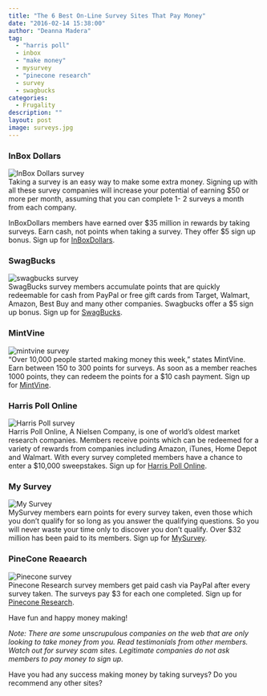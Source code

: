 ```yaml
---
title: "The 6 Best On-Line Survey Sites That Pay Money"
date: "2016-02-14 15:38:00"
author: "Deanna Madera"
tag:
  - "harris poll"
  - inbox
  - "make money"
  - mysurvey
  - "pinecone research"
  - survey
  - swagbucks
categories:
  - Frugality
description: ""
layout: post
image: surveys.jpg
---
```


### InBox Dollars

![InBox Dollars survey](/posts/maxresdefault-1024x576.jpg)  
Taking a survey is an easy way to make some extra money. Signing up with all these survey companies will increase your potential of earning $50 or more per month, assuming that you can complete 1- 2 surveys a month from each company.

InBoxDollars members have earned over $35 million in rewards by taking surveys. Earn cash, not points when taking a survey. They offer $5 sign up bonus. Sign up for [InBoxDollars](https://www.inboxdollars.com/).

### SwagBucks

![swagbucks survey](/posts/SB-Logo-1024x385.jpg)  
SwagBucks survey members accumulate points that are quickly redeemable for cash from PayPal or free gift cards from Target, Walmart, Amazon, Best Buy and many other companies. Swagbucks offer a $5 sign up bonus. Sign up for [SwagBucks](https://www.swagbucks.com/g/paid-surveys).

### MintVine

![mintvine survey](/posts/maxresdefault1-1024x576.jpg)  
“Over 10,000 people started making money this week,” states MintVine. Earn between 150 to 300 points for surveys. As soon as a member reaches 1000 points, they can redeem the points for a $10 cash payment. Sign up for [MintVine](https://mintvine.com/).

### Harris Poll Online

![Harris Poll survey](/posts/harris-poll-1024x272.jpg)  
Harris Poll Online, A Nielsen Company, is one of world’s oldest market research companies. Members receive points which can be redeemed for a variety of rewards from companies including Amazon, iTunes, Home Depot and Walmart. With every survey completed members have a chance to enter a $10,000 sweepstakes. Sign up for [Harris Poll Online](https://www.harrispollonline.com/).

### My Survey

![My Survey ](/posts/maxresdefault2-1024x576.jpg)  
MySurvey members earn points for every survey taken, even those which you don’t qualify for so long as you answer the qualifying questions. So you will never waste your time only to discover you don’t qualify. Over $32 million has been paid to its members. Sign up for [MySurvey](https://www.mysurvey.com/).

### PineCone Reaearch

![Pinecone survey](/posts/pinecone-1024x673.jpg)  
Pinecone Research survey members get paid cash via PayPal after every survey taken. The surveys pay $3 for each one completed. Sign up for [Pinecone Research](https://www.pineconeresearch.com/).

Have fun and happy money making!

_Note: There are some unscrupulous companies on the web that are only looking to take money from you. Read testimonials from other members. Watch out for survey scam sites. Legitimate companies do not ask members to pay money to sign up._

Have you had any success making money by taking surveys? Do you recommend any other sites?
